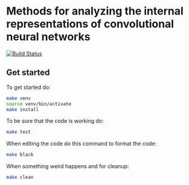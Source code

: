 # Methods for analyzing the internal representations of convolutional neural networks

[![Build Status](https://api.travis-ci.com/johnasduke/Ba_Methods_CNN.svg?token=3x3tywg5VyvqsCs7YyK5&branch=master)](https://travis-ci.com/johnasduke/Ba_Methods_CNN)


## Get started

To get started do:
```bash
make venv
source venv/bin/activate
make install
```

To be sure that the code is working do:
```bash
make test
```

When editing the code do this command to format the code:
```bash
make black
```

When something weird happens and for cleanup:
```bash
make clean
```
